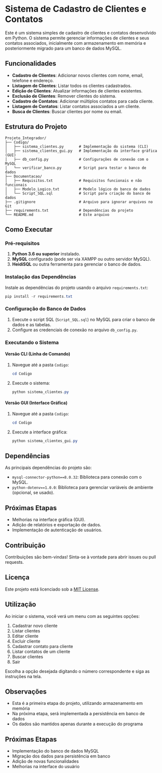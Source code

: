 # Sistema de Cadastro de Clientes e Contatos

Este é um sistema simples de cadastro de clientes e contatos desenvolvido em Python. O sistema permite gerenciar informações de clientes e seus contatos associados, inicialmente com armazenamento em memória e posteriormente migrado para um banco de dados MySQL.

## Funcionalidades

- **Cadastro de Clientes**: Adicionar novos clientes com nome, email, telefone e endereço.
- **Listagem de Clientes**: Listar todos os clientes cadastrados.
- **Edição de Clientes**: Atualizar informações de clientes existentes.
- **Exclusão de Clientes**: Remover clientes do sistema.
- **Cadastro de Contatos**: Adicionar múltiplos contatos para cada cliente.
- **Listagem de Contatos**: Listar contatos associados a um cliente.
- **Busca de Clientes**: Buscar clientes por nome ou email.

## Estrutura do Projeto

```
Projeto_Integrador/
├── Codigo/
│   ├── sistema_clientes.py       # Implementação do sistema (CLI)
│   ├── sistema_clientes_gui.py   # Implementação da interface gráfica (GUI)
│   ├── db_config.py              # Configurações de conexão com o MySQL
│   └── verificar_banco.py        # Script para testar o banco de dados
├── Documentacao/
│   ├── Requisitos.txt            # Requisitos funcionais e não funcionais
│   ├── Modelo_Logico.txt         # Modelo lógico do banco de dados
│   └── Script_SQL.sql            # Script para criação do banco de dados
├── .gitignore                    # Arquivo para ignorar arquivos no Git
├── requirements.txt              # Dependências do projeto
└── README.md                     # Este arquivo
```

## Como Executar

### Pré-requisitos

1. **Python 3.6 ou superior** instalado.
2. **MySQL** configurado (pode ser via XAMPP ou outro servidor MySQL).
3. **HeidiSQL** ou outra ferramenta para gerenciar o banco de dados.

### Instalação das Dependências

Instale as dependências do projeto usando o arquivo `requirements.txt`:

```powershell
pip install -r requirements.txt
```

### Configuração do Banco de Dados

1. Execute o script SQL (`Script_SQL.sql`) no MySQL para criar o banco de dados e as tabelas.
2. Configure as credenciais de conexão no arquivo `db_config.py`.

### Executando o Sistema

#### Versão CLI (Linha de Comando)

1. Navegue até a pasta `Codigo`:
   ```powershell
   cd Codigo
   ```
2. Execute o sistema:
   ```powershell
   python sistema_clientes.py
   ```

#### Versão GUI (Interface Gráfica)

1. Navegue até a pasta `Codigo`:
   ```powershell
   cd Codigo
   ```
2. Execute a interface gráfica:
   ```powershell
   python sistema_clientes_gui.py
   ```

## Dependências

As principais dependências do projeto são:

- `mysql-connector-python==8.0.32`: Biblioteca para conexão com o MySQL.
- `python-dotenv==1.0.0`: Biblioteca para gerenciar variáveis de ambiente (opcional, se usado).

## Próximas Etapas

- Melhorias na interface gráfica (GUI).
- Adição de relatórios e exportação de dados.
- Implementação de autenticação de usuários.

## Contribuição

Contribuições são bem-vindas! Sinta-se à vontade para abrir issues ou pull requests.

## Licença

Este projeto está licenciado sob a [MIT License](LICENSE).

## Utilização

Ao iniciar o sistema, você verá um menu com as seguintes opções:

1. Cadastrar novo cliente
2. Listar clientes
3. Editar cliente
4. Excluir cliente
5. Cadastrar contato para cliente
6. Listar contatos de um cliente
7. Buscar clientes
0. Sair

Escolha a opção desejada digitando o número correspondente e siga as instruções na tela.

## Observações

- Esta é a primeira etapa do projeto, utilizando armazenamento em memória
- Na próxima etapa, será implementada a persistência em banco de dados
- Os dados são mantidos apenas durante a execução do programa

## Próximas Etapas

- Implementação do banco de dados MySQL
- Migração dos dados para persistência em banco
- Adição de novas funcionalidades
- Melhorias na interface do usuário 